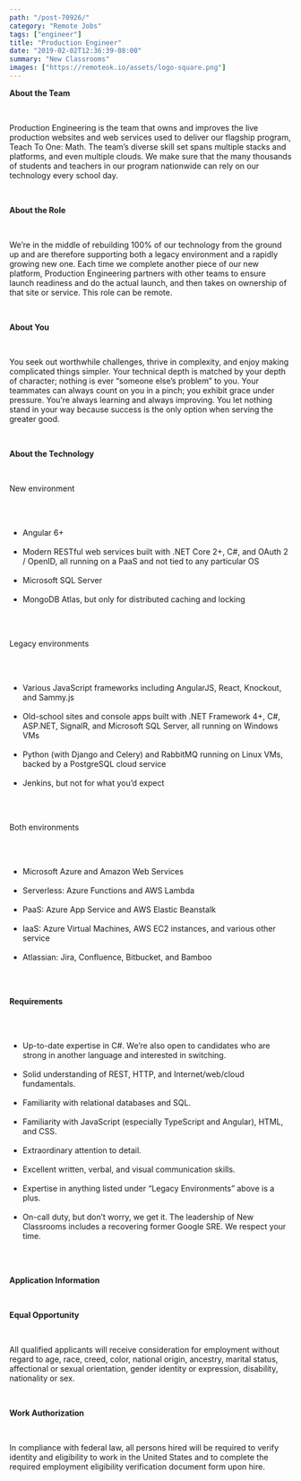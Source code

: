 ```yaml
---
path: "/post-70926/"
category: "Remote Jobs"
tags: ["engineer"]
title: "Production Engineer"
date: "2019-02-02T12:36:39-08:00"
summary: "New Classrooms"
images: ["https://remoteok.io/assets/logo-square.png"]
---
```


<p><strong><strong>About the Team</strong></strong></p><br /><p>Production Engineering is the team that owns and improves the live production websites and web services used to deliver our flagship program, Teach To One: Math. The team&rsquo;s diverse skill set spans multiple stacks and platforms, and even multiple clouds. We make sure that the many thousands of students and teachers in our program nationwide can rely on our technology every school day.</p><br /><p><strong>About the Role</strong></p><br /><p>We&rsquo;re in the middle of rebuilding 100% of our technology from the ground up and are therefore supporting both a legacy environment and a rapidly growing new one. Each time we complete another piece of our new platform, Production Engineering partners with other teams to ensure launch readiness and do the actual launch, and then takes on ownership of that site or service. This role can be remote.</p><br /><p><strong>About You</strong></p><br /><p>You seek out worthwhile challenges, thrive in complexity, and enjoy making complicated things simpler. Your technical depth is matched by your depth of character; nothing is ever &ldquo;someone else&rsquo;s problem&rdquo; to you. Your teammates can always count on you in a pinch; you exhibit grace under pressure. You&rsquo;re always learning and always improving. You let nothing stand in your way because success is the only option when serving the greater good.</p><br /><p><strong>About the Technology</strong></p><br /><p>New environment</p><br /><ul><br /><li>Angular 6+</li><br /><li>Modern RESTful web services built with .NET Core 2+, C#, and OAuth 2 / OpenID, all running on a PaaS and not tied to any particular OS</li><br /><li>Microsoft SQL Server</li><br /><li>MongoDB Atlas, but only for distributed caching and locking</li><br /></ul><br /><p>Legacy environments</p><br /><ul><br /><li>Various JavaScript frameworks including AngularJS, React, Knockout, and Sammy.js</li><br /><li>Old-school sites and console apps built with .NET Framework 4+, C#, ASP.NET, SignalR, and Microsoft SQL Server, all running on Windows VMs</li><br /><li>Python (with Django and Celery) and RabbitMQ running on Linux VMs, backed by a PostgreSQL cloud service</li><br /><li>Jenkins, but not for what you&rsquo;d expect</li><br /></ul><br /><p>Both environments</p><br /><ul><br /><li>Microsoft Azure and Amazon Web Services</li><br /><li>Serverless: Azure Functions and AWS Lambda</li><br /><li>PaaS: Azure App Service and AWS Elastic Beanstalk</li><br /><li>IaaS: Azure Virtual Machines, AWS EC2 instances, and various other service</li><br /><li>Atlassian: Jira, Confluence, Bitbucket, and Bamboo</li><br /></ul><br /><p><strong><strong>Requirements</strong></strong></p><br /><ul><br /><li>Up-to-date expertise in C#. We&rsquo;re also open to candidates who are strong in another language and interested in switching.</li><br /><li>Solid understanding of REST, HTTP, and Internet/web/cloud fundamentals.</li><br /><li>Familiarity with relational databases and SQL.</li><br /><li>Familiarity with JavaScript (especially TypeScript and Angular), HTML, and CSS.</li><br /><li>Extraordinary attention to detail.</li><br /><li>Excellent written, verbal, and visual communication skills.</li><br /><li>Expertise in anything listed under &ldquo;Legacy Environments&rdquo; above is a plus.</li><br /><li>On-call duty, but don&rsquo;t worry, we get it. The leadership of New Classrooms includes a recovering former Google SRE. We respect your time.</li><br /></ul><br /><p><strong>Application Information</strong></p><br /><p><strong>Equal Opportunity</strong></p><br /><p>All qualified applicants will receive consideration for employment without regard to age, race, creed, color, national origin, ancestry, marital status, affectional or sexual orientation, gender identity or expression, disability, nationality or sex.</p><br /><p><strong>Work Authorization</strong></p><br /><p>In compliance with federal law, all persons hired will be required to verify identity and eligibility to work in the United States and to complete the required employment eligibility verification document form upon hire.</p>
